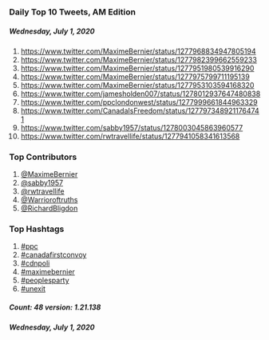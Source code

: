 ### Daily Top 10 Tweets, AM Edition
##### Wednesday, July 1, 2020
 1) https://www.twitter.com/MaximeBernier/status/1277968834947805194
 2) https://www.twitter.com/MaximeBernier/status/1277982399662559233
 3) https://www.twitter.com/MaximeBernier/status/1277951980539916290
 4) https://www.twitter.com/MaximeBernier/status/1277975799711195139
 5) https://www.twitter.com/MaximeBernier/status/1277953103594168320
 6) https://www.twitter.com/jamesholden007/status/1278012937647480838
 7) https://www.twitter.com/ppclondonwest/status/1277999661844963329
 8) https://www.twitter.com/CanadaIsFreedom/status/1277973489211764741
 9) https://www.twitter.com/sabby1957/status/1278003045863960577
10) https://www.twitter.com/rwtravellife/status/1277941058341613568

### Top Contributors
  1) [@MaximeBernier](https://www.twitter.com/MaximeBernier)
  2) [@sabby1957](https://www.twitter.com/sabby1957)
  3) [@rwtravellife](https://www.twitter.com/rwtravellife)
  4) [@Warrioroftruths](https://www.twitter.com/Warrioroftruths)
  5) [@RichardBligdon](https://www.twitter.com/RichardBligdon)


### Top Hashtags

  1) [#ppc](https://www.twitter.com/hashtag/ppc)
  2) [#canadafirstconvoy](https://www.twitter.com/hashtag/canadafirstconvoy)
  3) [#cdnpoli](https://www.twitter.com/hashtag/cdnpoli)
  4) [#maximebernier](https://www.twitter.com/hashtag/maximebernier)
  5) [#peoplesparty](https://www.twitter.com/hashtag/peoplesparty)
  6) [#unexit](https://www.twitter.com/hashtag/unexit)

##### Count: 48	version: 1.21.138
##### Wednesday, July 1, 2020

